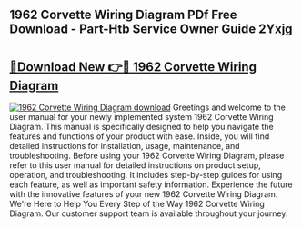 ## 1962 Corvette Wiring Diagram PDf Free Download - Part-Htb Service Owner Guide 2Yxjg

# <h2><a href="http://dfqw2iv.blite.top/?on=1962+Corvette+Wiring+Diagram">🔗Download New 👉🔴 1962 Corvette Wiring Diagram</a></h2>

[![1962 Corvette Wiring Diagram download](https://i.imgur.com/lujVjoI.png)](http://dfqw2iv.blite.top/?on=1962+Corvette+Wiring+Diagram)
Greetings and welcome to the user manual for your newly implemented system 1962 Corvette Wiring Diagram. This manual is specifically designed to help you navigate the features and functions of your product with ease. Inside, you will find detailed instructions for installation, usage, maintenance, and troubleshooting. Before using your 1962 Corvette Wiring Diagram, please refer to this user manual for detailed instructions on product setup, operation, and troubleshooting. It includes step-by-step guides for using each feature, as well as important safety information. Experience the future with the innovative features of your new 1962 Corvette Wiring Diagram. We're Here to Help You Every Step of the Way 1962 Corvette Wiring Diagram. Our customer support team is available throughout your journey.
